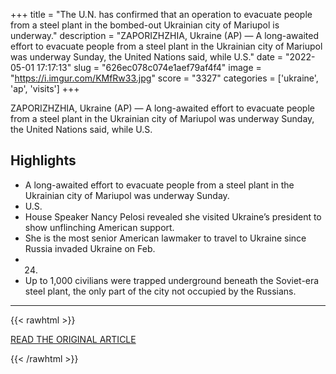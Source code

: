 +++
title = "The U.N. has confirmed that an operation to evacuate people from a steel plant in the bombed-out Ukrainian city of Mariupol is underway."
description = "ZAPORIZHZHIA, Ukraine (AP) — A long-awaited effort to evacuate people from a steel plant in the Ukrainian city of Mariupol was underway Sunday, the United Nations said, while U.S."
date = "2022-05-01 17:17:13"
slug = "626ec078c074e1aef79af4f4"
image = "https://i.imgur.com/KMfRw33.jpg"
score = "3327"
categories = ['ukraine', 'ap', 'visits']
+++

ZAPORIZHZHIA, Ukraine (AP) — A long-awaited effort to evacuate people from a steel plant in the Ukrainian city of Mariupol was underway Sunday, the United Nations said, while U.S.

## Highlights

- A long-awaited effort to evacuate people from a steel plant in the Ukrainian city of Mariupol was underway Sunday.
- U.S.
- House Speaker Nancy Pelosi revealed she visited Ukraine’s president to show unflinching American support.
- She is the most senior American lawmaker to travel to Ukraine since Russia invaded Ukraine on Feb.
- 24.
- Up to 1,000 civilians were trapped underground beneath the Soviet-era steel plant, the only part of the city not occupied by the Russians.

---

{{< rawhtml >}}
  <p class="article-category">
    <a target="_blank" href="https://apnews.com/article/russia-ukraine-business-europe-united-nations-evacuations-e4baa53858859d18b73b3c3e09f7d43f?utm_source=Twitter&amp;utm_medium=AP&amp;utm_campaign=SocialFlow">READ THE ORIGINAL ARTICLE</a>
  </p>
{{< /rawhtml >}}
